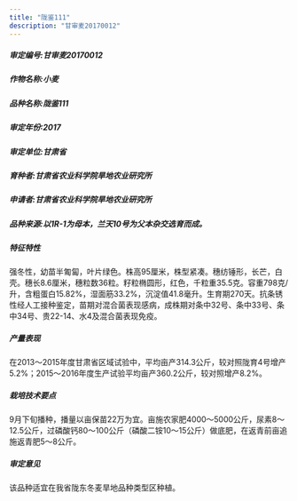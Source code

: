 ```yaml
---
title: "陇鉴111"
description: "甘审麦20170012"
---
```

##### 审定编号:甘审麦20170012

##### 作物名称:小麦

##### 品种名称:陇鉴111

##### 审定年份:2017

##### 审定单位:甘肃省

##### 育种者:甘肃省农业科学院旱地农业研究所

##### 申请者:甘肃省农业科学院旱地农业研究所

##### 品种来源:以1R-1为母本，兰天10号为父本杂交选育而成。

##### 特征特性
强冬性，幼苗半匍匐，叶片绿色。株高95厘米，株型紧凑。穗纺锤形，长芒，白壳。穗长8.6厘米，穗粒数36粒。籽粒椭圆形，红色，千粒重35.5克。容重798克/升，含粗蛋白15.82%，湿面筋33.2%，沉淀值41.8毫升。生育期270天。抗条锈性经人工接种鉴定，苗期对混合菌表现感病，成株期对条中32号、条中33号、条中34号、贵22-14、水4及混合菌表现免疫。 

##### 产量表现
在2013～2015年度甘肃省区域试验中，平均亩产314.3公斤，较对照陇育4号增产5.2%；2015～2016年度生产试验平均亩产360.2公斤，较对照增产8.2%。

##### 栽培技术要点
9月下旬播种，播量以亩保苗22万为宜。亩施农家肥4000～5000公斤，尿素8～12.5公斤，过磷酸钙80～100公斤（磷酸二铵10～15公斤）做底肥，在返青前亩追施返青肥5～8公斤。

##### 审定意见
该品种适宜在我省陇东冬麦旱地品种类型区种植。
